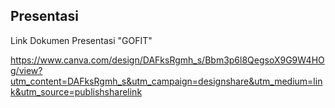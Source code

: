 ## Presentasi

Link Dokumen Presentasi "GOFIT"

https://www.canva.com/design/DAFksRgmh_s/Bbm3p6l8QegsoX9G9W4HOg/view?utm_content=DAFksRgmh_s&utm_campaign=designshare&utm_medium=link&utm_source=publishsharelink

